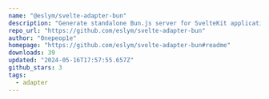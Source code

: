 ```yaml
---
name: "@eslym/svelte-adapter-bun"
description: "Generate standalone Bun.js server for SvelteKit applications."
repo_url: "https://github.com/eslym/svelte-adapter-bun"
author: "0nepeop1e"
homepage: "https://github.com/eslym/svelte-adapter-bun#readme"
downloads: 39
updated: "2024-05-16T17:57:55.657Z"
github_stars: 3
tags: 
  - adapter
---
```

